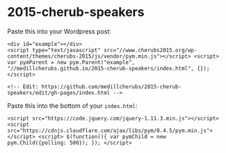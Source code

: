 # 2015-cherub-speakers

Paste this into your Wordpress post:

```
<div id="example"></div>
<script type="text/javascript" src="//www.cherubs2015.org/wp-content/themes/cherubs-2015/js/vendor/pym.min.js"></script> <script> var pymParent = new pym.Parent("example", "//medillcherubs.github.io/2015-cherub-speakers/index.html", {}); </script>

<!-- Edit: https://github.com/medillcherubs/2015-cherub-speakers/edit/gh-pages/index.html -->
```

Paste this into the bottom of your `index.html`:

```
<script src="https://code.jquery.com/jquery-1.11.3.min.js"></script> <script src="https://cdnjs.cloudflare.com/ajax/libs/pym/0.4.5/pym.min.js"></script> <script> $(function(){ var pymChild = new pym.Child({polling: 500}); }); </script> 
```
